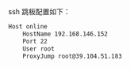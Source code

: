 ssh 跳板配置如下：

```bash
Host online
    HostName 192.168.146.152
    Port 22
    User root
    ProxyJump root@39.104.51.183
```

